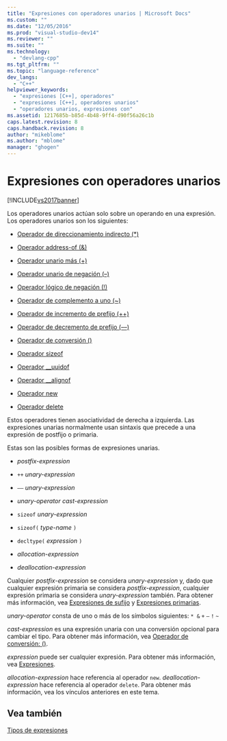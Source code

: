 ```yaml
---
title: "Expresiones con operadores unarios | Microsoft Docs"
ms.custom: ""
ms.date: "12/05/2016"
ms.prod: "visual-studio-dev14"
ms.reviewer: ""
ms.suite: ""
ms.technology: 
  - "devlang-cpp"
ms.tgt_pltfrm: ""
ms.topic: "language-reference"
dev_langs: 
  - "C++"
helpviewer_keywords: 
  - "expresiones [C++], operadores"
  - "expresiones [C++], operadores unarios"
  - "operadores unarios, expresiones con"
ms.assetid: 1217685b-b85d-4b48-9ff4-d90f56a26c1b
caps.latest.revision: 8
caps.handback.revision: 8
author: "mikeblome"
ms.author: "mblome"
manager: "ghogen"
---
```

# Expresiones con operadores unarios
[!INCLUDE[vs2017banner](../assembler/inline/includes/vs2017banner.md)]

Los operadores unarios actúan solo sobre un operando en una expresión.  Los operadores unarios son los siguientes:  
  
-   [Operador de direccionamiento indirecto \(\*\)](../cpp/indirection-operator-star.md)  
  
-   [Operador address\-of \(&\)](../cpp/address-of-operator-amp.md)  
  
-   [Operador unario más \(\+\)](../cpp/unary-plus-and-negation-operators-plus-and.md)  
  
-   [Operador unario de negación \(–\)](../misc/unary-negation-operator.md)  
  
-   [Operador lógico de negación \(\!\)](../cpp/logical-negation-operator-exclpt.md)  
  
-   [Operador de complemento a uno \(~\)](../cpp/one-s-complement-operator-tilde.md)  
  
-   [Operador de incremento de prefijo \(\+\+\)](../cpp/prefix-increment-and-decrement-operators-increment-and-decrement.md)  
  
-   [Operador de decremento de prefijo \(––\)](../cpp/prefix-increment-and-decrement-operators-increment-and-decrement.md)  
  
-   [Operador de conversión \(\)](../cpp/cast-operator-parens.md)  
  
-   [Operador sizeof](../cpp/sizeof-operator.md)  
  
-   [Operador \_\_uuidof](../cpp/uuidof-operator.md)  
  
-   [Operador \_\_alignof](../cpp/alignof-operator.md)  
  
-   [Operador new](../cpp/new-operator-cpp.md)  
  
-   [Operador delete](../cpp/delete-operator-cpp.md)  
  
 Estos operadores tienen asociatividad de derecha a izquierda.  Las expresiones unarias normalmente usan sintaxis que precede a una expresión de postfijo o primaria.  
  
 Estas son las posibles formas de expresiones unarias.  
  
-   *postfix\-expression*  
  
-   `++` *unary\-expression*  
  
-   `––` *unary\-expression*  
  
-   *unary\-operator* *cast\-expression*  
  
-   `sizeof` *unary\-expression*  
  
-   `sizeof(` *type\-name* `)`  
  
-   `decltype(` *expression* `)`  
  
-   *allocation\-expression*  
  
-   *deallocation\-expression*  
  
 Cualquier *postfix\-expression* se considera *unary\-expression* y, dado que cualquier expresión primaria se considera *postfix\-expression*, cualquier expresión primaria se considera *unary\-expression* también.  Para obtener más información, vea [Expresiones de sufijo](../cpp/postfix-expressions.md) y [Expresiones primarias](../cpp/primary-expressions.md).  
  
 *unary\-operator* consta de uno o más de los símbolos siguientes: `* &` `+` `–` `!` `~`  
  
 *cast\-expression* es una expresión unaria con una conversión opcional para cambiar el tipo.  Para obtener más información, vea [Operador de conversión: \(\)](../cpp/cast-operator-parens.md).  
  
 *expression* puede ser cualquier expresión.  Para obtener más información, vea [Expresiones](../cpp/expressions-cpp.md).  
  
 *allocation\-expression* hace referencia al operador `new`.  *deallocation\-expression* hace referencia al operador `delete`.  Para obtener más información, vea los vínculos anteriores en este tema.  
  
## Vea también  
 [Tipos de expresiones](../cpp/types-of-expressions.md)